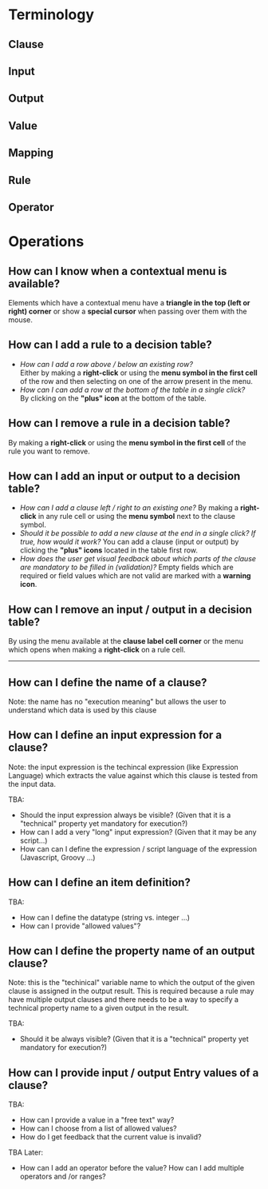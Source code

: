 # Terminology

## Clause

## Input

## Output

## Value

## Mapping

## Rule

## Operator


# Operations


## How can I know when a contextual menu is available?

Elements which have a contextual menu have a **triangle in the top (left or right) corner** or show a **special cursor** when passing over them with the mouse.


## How can I add a rule to a decision table?

 - _How can I add a row above / below an existing row?_    
   Either by making a **right-click** or using the **menu symbol in the first cell** of the row and then selecting on one of the arrow present in the menu.
 - _How can I can add a row at the bottom of the table in a single click?_   
   By clicking on the **"plus" icon** at the bottom of the table.



## How can I remove a rule in a decision table?

By making a **right-click** or using the **menu symbol in the first cell** of the rule you want to remove.



## How can I add an input or output to a decision table?

 - _How can I add a clause left / right to an existing one?_
   By making a **right-click** in any rule cell or using the **menu symbol** next to the clause symbol.
 - _Should it be possible to add a new clause at the end in a single click? If true, how would it work?_
   You can add a clause (input or output) by clicking the **"plus" icons** located in the table first row. 
 - _How does the user get visual feedback about which parts of the clause are mandatory to be filled in (validation)?_
   Empty fields which are required or field values which are not valid are marked with a **warning icon**.


## How can I remove an input / output in a decision table?

By using the menu available at the **clause label cell corner** or the menu which opens when making a **right-click** on a rule cell.



----------------------------------------------------------------------

## How can I define the name of a clause?

Note: the name has no "execution meaning" but allows the user to understand which data is used by this clause

## How can I define an input expression for a clause?

Note: the input expression is the techincal expression (like Expression Language) which extracts the value against which this clause is tested from the input data.

TBA:
 - Should the input expression always be visible? (Given that it is a "technical" property yet mandatory for execution?)
 - How can I add a very "long" input expression? (Given that it may be any script...)
 - How can can I define the expression / script language of the expression (Javascript, Groovy ...)

## How can I define an item definition?

TBA:
 - How can I define the datatype (string vs. integer ...)
 - How can I provide "allowed values"?

## How can I define the property name of an output clause?

Note: this is the "techinical" variable name to which the output of the given clause is assigned in the output result.
This is required because a rule may have multiple output clauses and there needs to be a way to specify a technical property name to a given
output in the result.

TBA:
- Should it be always visible? (Given that it is a "technical" property yet mandatory for execution?)

## How can I provide input / output Entry values of a clause?

TBA:
- How can I provide a value in a "free text" way?
- How can I choose from a list of allowed values?
- How do I get feedback that the current value is invalid?

TBA Later:
- How can I add an  operator before the value? How can I add multiple operators and /or ranges?

